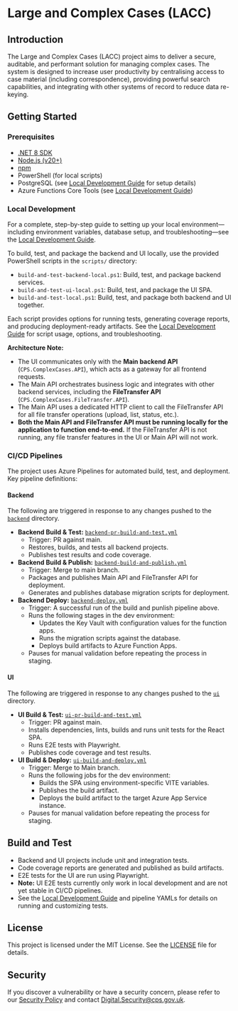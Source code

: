 # Large and Complex Cases (LACC)

## Introduction
The Large and Complex Cases (LACC) project aims to deliver a secure, auditable, and performant solution for managing complex cases. The system is designed to increase user productivity by centralising access to case material (including correspondence), providing powerful search capabilities, and integrating with other systems of record to reduce data re-keying.

## Getting Started

### Prerequisites
- [.NET 8 SDK](https://dotnet.microsoft.com/download)
- [Node.js (v20+)](https://nodejs.org/)
- [npm](https://www.npmjs.com/)
- PowerShell (for local scripts)
- PostgreSQL (see [Local Development Guide](doc/local-development.md) for setup details)
- Azure Functions Core Tools (see [Local Development Guide](doc/local-development.md))

### Local Development
For a complete, step-by-step guide to setting up your local environment—including environment variables, database setup, and troubleshooting—see the [Local Development Guide](doc/local-development.md).

To build, test, and package the backend and UI locally, use the provided PowerShell scripts in the `scripts/` directory:

- `build-and-test-backend-local.ps1`: Build, test, and package backend services.
- `build-and-test-ui-local.ps1`: Build, test, and package the UI SPA.
- `build-and-test-local.ps1`: Build, test, and package both backend and UI together.

Each script provides options for running tests, generating coverage reports, and producing deployment-ready artifacts. See the [Local Development Guide](doc/local-development.md) for script usage, options, and troubleshooting.

**Architecture Note:**
- The UI communicates only with the **Main backend API** (`CPS.ComplexCases.API`), which acts as a gateway for all frontend requests.
- The Main API orchestrates business logic and integrates with other backend services, including the **FileTransfer API** (`CPS.ComplexCases.FileTransfer.API`).
- The Main API uses a dedicated HTTP client to call the FileTransfer API for all file transfer operations (upload, list, status, etc.).
- **Both the Main API and FileTransfer API must be running locally for the application to function end-to-end.** If the FileTransfer API is not running, any file transfer features in the UI or Main API will not work.

### CI/CD Pipelines
The project uses Azure Pipelines for automated build, test, and deployment. Key pipeline definitions:

#### Backend
The following are triggered in response to any changes pushed to the [`backend`](backend) directory.

- **Backend Build & Test:** [`backend-pr-build-and-test.yml`](devops-pipelines/backend/backend-pr-build-and-test.yml)
  - Trigger: PR against main.
  - Restores, builds, and tests all backend projects.
  - Publishes test results and code coverage.
- **Backend Build & Publish:** [`backend-build-and-publish.yml`](devops-pipelines/backend/backend-build-and-publish.yml)
  - Trigger: Merge to main branch.
  - Packages and publishes Main API and FileTransfer API for deployment.
  - Generates and publishes database migration scripts for deployment.
- **Backend Deploy:** [`backend-deploy.yml`](devops-pipelines/backend/backend-deploy.yml)
  - Trigger: A successful run of the build and punlish pipeline above.
  - Runs the following stages in the dev environment:
    - Updates the Key Vault with configuration values for the function apps.
    - Runs the migration scripts against the database.
    - Deploys build artifacts to Azure Function Apps.
  - Pauses for manual validation before repeating the process in staging.

#### UI
The following are triggered in response to any changes pushed to the [`ui`](ui) directory.

- **UI Build & Test:** [`ui-pr-build-and-test.yml`](devops-pipelines/ui/ui-pr-build-and-test.yml)
  - Trigger: PR against main.
  - Installs dependencies, lints, builds and runs unit tests for the React SPA.
  - Runs E2E tests with Playwright.
  - Publishes code coverage and test results.
- **UI Build & Deploy:** [`ui-build-and-deploy.yml`](devops-pipelines/ui/ui-build-and-deploy.yml)
  - Trigger: Merge to Main branch.
  - Runs the following jobs for the dev environment:
    - Builds the SPA using environment-specific VITE variables.
    - Publishes the build artifact.
    - Deploys the build artifact to the target Azure App Service instance.
  - Pauses for manual validation before repeating the process for staging.

## Build and Test

- Backend and UI projects include unit and integration tests.
- Code coverage reports are generated and published as build artifacts.
- E2E tests for the UI are run using Playwright.
- **Note:** UI E2E tests currently only work in local development and are not yet stable in CI/CD pipelines.
- See the [Local Development Guide](doc/local-development.md) and pipeline YAMLs for details on running and customizing tests.

## License

This project is licensed under the MIT License. See the [LICENSE](LICENSE) file for details.

## Security

If you discover a vulnerability or have a security concern, please refer to our [Security Policy](SECURITY.md) and contact Digital.Security@cps.gov.uk.

